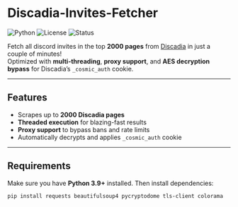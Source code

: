 # Discadia-Invites-Fetcher

![Python](https://img.shields.io/badge/python-3.9%2B-blue)
![License](https://img.shields.io/badge/license-MIT-green)
![Status](https://img.shields.io/badge/status-active-success)

Fetch all discord invites in the top **2000 pages** from [Discadia](https://discadia.com) in just a couple of minutes!  
Optimized with **multi-threading**, **proxy support**, and **AES decryption bypass** for Discadia’s `_cosmic_auth` cookie.

---

## Features
- Scrapes up to **2000 Discadia pages**
- **Threaded execution** for blazing-fast results
- **Proxy support** to bypass bans and rate limits
- Automatically decrypts and applies `_cosmic_auth` cookie

---

## Requirements
Make sure you have **Python 3.9+** installed. Then install dependencies:

```bash
pip install requests beautifulsoup4 pycryptodome tls-client colorama
